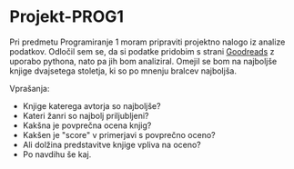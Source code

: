 # Projekt-PROG1

Pri predmetu Programiranje 1 moram pripraviti projektno nalogo iz analize podatkov. Odločil sem se, da si podatke pridobim s strani [Goodreads](https://www.goodreads.com/list/show/6.Best_Books_of_the_20th_Century?page=1) z uporabo pythona, nato pa jih bom analiziral. Omejil se bom na najboljše knjige dvajsetega stoletja, ki so po mnenju bralcev najboljša.

Vprašanja:
- Knjige katerega avtorja so najboljše?
- Kateri žanri so najbolj priljubljeni?
- Kakšna je povprečna ocena knjig?
- Kakšen je "score" v primerjavi s povprečno oceno?
- Ali dolžina predstavitve knjige vpliva na oceno?
- Po navdihu še kaj.